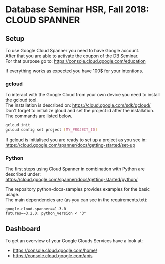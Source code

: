 # Database Seminar HSR, Fall 2018: CLOUD SPANNER
## Setup
To use Google Cloud Spanner you need to have Google account.  
After that you are able to activate the coupon of the DB Seminar.  
For that purpose go to: https://console.cloud.google.com/education  

If everything works as expected you have 100$ for your intentions.

### gcloud
To interact with the Google Cloud from your own device you need to install the gcloud tool.  
The installation is described on: https://cloud.google.com/sdk/gcloud/  
Don't forget to initialize gloud and set the project id after the installation. The commands are listed below.  
```bash
gcloud init
gcloud config set project [MY_PROJECT_ID]
```

If gcloud is initialised you are ready to set up a project as you see in:  
https://cloud.google.com/spanner/docs/getting-started/set-up  

### Python
The first steps using Cloud Spanner in combination with Python are described under:  
https://cloud.google.com/spanner/docs/getting-started/python/  

The repository python-docs-samples provides examples for the basic usage.  
The main dependencies are (as you can see in the requirements.txt):  
```
google-cloud-spanner==1.3.0
futures==3.2.0; python_version < "3"
```

## Dashboard
To get an overview of your Google Clouds Services have a look at:  
* https://console.cloud.google.com/home/
* https://console.cloud.google.com/apis